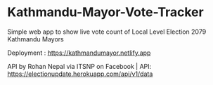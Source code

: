 # Kathmandu-Mayor-Vote-Tracker
Simple web app to show live vote count of Local Level Election 2079 Kathmandu Mayors

Deployment : https://kathmandumayor.netlify.app


API by Rohan Nepal via ITSNP on Facebook | 
API: https://electionupdate.herokuapp.com/api/v1/data

